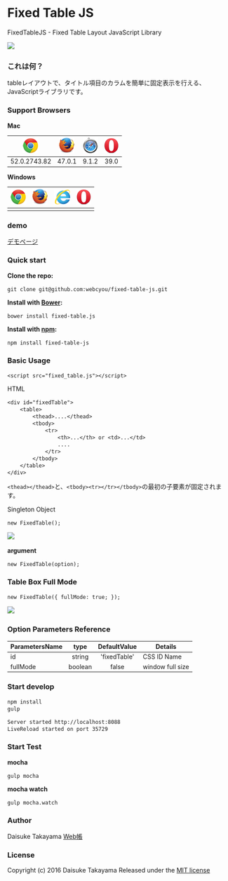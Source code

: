# Fixed Table JS
FixedTableJS - Fixed Table Layout JavaScript Library


![](http://webcyou.com/fixed_table_js/img/fixed_table.png)

### これは何？
tableレイアウトで、タイトル項目のカラムを簡単に固定表示を行える、JavaScriptライブラリです。


### Support Browsers
**Mac**

| ![](./demo/img/icon/icon_chrome.png) |  ![](./demo/img/icon/icon_firefox.png)  | ![](./demo/img/icon/icon_safari.png)  | ![](./demo/img/icon/icon_opera.png)  | 
| :---------------: | :---------------:| :---------------:| :---------------:|
| 52.0.2743.82 | 47.0.1 | 9.1.2 | 39.0 |

**Windows**

| ![](./demo/img/icon/icon_chrome.png) |  ![](./demo/img/icon/icon_firefox.png) | ![](./demo/img/icon/icon_ie.png)  |![](./demo/img/icon/icon_opera.png)  | 
| :---------------: | :---------------:| :---------------:| :---------------:|
|  |  |  |  |


### demo
[デモページ](https://webcyou.github.io/fixed_table/)

###  Quick start

**Clone the repo:**
```
git clone git@github.com:webcyou/fixed-table-js.git
```

**Install with [Bower](http://bower.io):**
```
bower install fixed-table.js
```

**Install with [npm](https://www.npmjs.com):**

```
npm install fixed-table-js
```


### Basic Usage

```
<script src="fixed_table.js"></script>
```

HTML
```
<div id="fixedTable">
    <table>
        <thead>....</thead>
        <tbody>
            <tr>
                <th>...</th> or <td>...</td>
                ....
            </tr>
        </tbody>
    </table>
</div>
```
`<thead></thead>`と、`<tbody><tr></tr></tbody>`の最初の子要素が固定されます。


Singleton Object

```
new FixedTable();
```

![](http://webcyou.com/fixed_table_js/img/f_t_01.png)


**argument**

```
new FixedTable(option);
```

### Table Box Full Mode

```
new FixedTable({ fullMode: true; });
```

![](http://webcyou.com/fixed_table_js/img/f_t_02.png)

### Option Parameters Reference

| ParametersName | type         | DefaultValue | Details                | 
| --------------- |:---------------:|:---------------:|-------------------- |
| id | string | 'fixedTable' | CSS ID Name |
| fullMode | boolean | false | window full size |


### Start develop
```
npm install
gulp 
```

```
Server started http://localhost:8088
LiveReload started on port 35729
```

### Start Test

**mocha**
```
gulp mocha
```

**mocha watch**
```
gulp mocha.watch
```


### Author
Daisuke Takayama
[Web帳](http://www.webcyou.com/)


### License
Copyright (c) 2016 Daisuke Takayama
Released under the [MIT license](http://opensource.org/licenses/mit-license.php)
